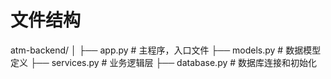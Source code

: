 # 文件结构
atm-backend/
│
├── app.py              # 主程序，入口文件
├── models.py           # 数据模型定义
├── services.py         # 业务逻辑层
├── database.py         # 数据库连接和初始化

